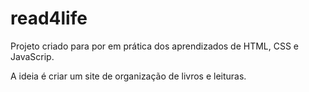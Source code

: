 # read4life

Projeto criado para por em prática dos aprendizados de HTML, CSS e JavaScrip. 

A ideia é criar um site de organização de livros e leituras.


